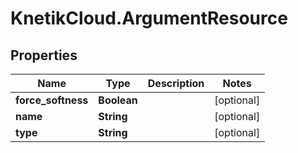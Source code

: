# KnetikCloud.ArgumentResource

## Properties
Name | Type | Description | Notes
------------ | ------------- | ------------- | -------------
**force_softness** | **Boolean** |  | [optional] 
**name** | **String** |  | [optional] 
**type** | **String** |  | [optional] 


